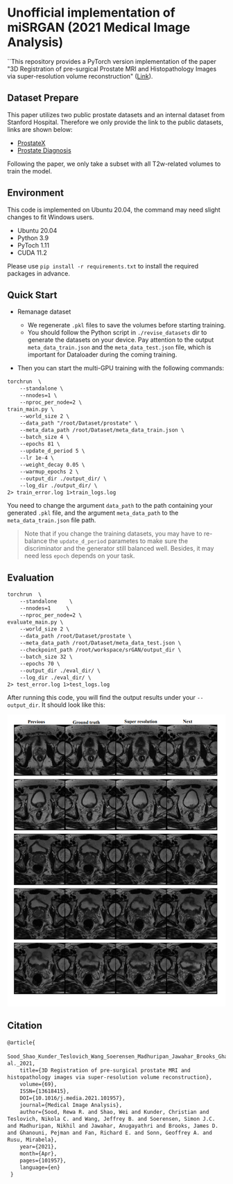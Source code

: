 # Unofficial implementation of miSRGAN (2021 Medical Image Analysis)

``This repository provides a PyTorch version implementation of the paper "3D Registration of pre-surgical Prostate MRI and Histopathology Images via super-resolution volume reconstruction" ([Link](https://www.sciencedirect.com/science/article/pii/S1361841521000037)).

## Dataset Prepare
This paper utilizes two public prostate datasets and an internal dataset from Stanford Hospital. Therefore we only provide the link to the public datasets, links are shown below:

- [ProstateX](https://wiki.cancerimagingarchive.net/pages/viewpage.action?pageId=23691656#23691656860763166b154d3b8294e6ff0c206fa5)
- [Prostate Diagnosis](https://wiki.cancerimagingarchive.net/display/Public/PROSTATE-DIAGNOSIS#327725498004a7544e04a10a36cf7ed85def9d0)

Following the paper, we only take a subset with all T2w-related volumes to train the model.

## Environment
This code is implemented on Ubuntu 20.04, the command may need slight changes to fit Windows users.

- Ubuntu 20.04
- Python 3.9
- PyToch 1.11
- CUDA 11.2

Please use `pip install -r requirements.txt` to install the required packages in advance.

## Quick Start
- Remanage dataset
  - We regenerate `.pkl` files to save the volumes before starting training.
  - You should follow the Python script in `./revise_datasets` dir to generate the datasets on your device.  Pay attention to the output `meta_data_train.json` and the `meta_data_test.json` file, which is important for Dataloader during the coming training.

- Then you can start the multi-GPU training with the following commands:
  
```
torchrun  \
    --standalone \
    --nnodes=1 \
    --nproc_per_node=2 \
train_main.py \
    --world_size 2 \
    --data_path "/root/Dataset/prostate" \
    --meta_data_path /root/Dataset/meta_data_train.json \
    --batch_size 4 \
    --epochs 81 \
    --update_d_period 5 \
    --lr 1e-4 \
    --weight_decay 0.05 \
    --warmup_epochs 2 \
    --output_dir ./output_dir/ \
    --log_dir ./output_dir/ \
2> train_error.log 1>train_logs.log
```

You need to change the argument `data_path` to the path containing your generated `.pkl` file, and the argument `meta_data_path` to the `meta_data_train.json` file path.

> Note that if you change the training datasets, you may have to re-balance the `update_d_period` parametes to make sure the discriminator and the generator still balanced well. Besides, it may need less `epoch` depends on your task.

## Evaluation
```
torchrun  \
    --standalone    \
    --nnodes=1     \
    --nproc_per_node=2 \
evaluate_main.py \
    --world_size 2 \
    --data_path /root/Dataset/prostate \
    --meta_data_path /root/Dataset/meta_data_test.json \
    --checkpoint_path /root/workspace/srGAN/output_dir \
    --batch_size 32 \
    --epochs 70 \
    --output_dir ./eval_dir/ \
    --log_dir ./eval_dir/ \
2> test_error.log 1>test_logs.log
```

After running this code, you will find the output results under your `--output_dir`. It should look like this:

![](images/test_results.png)


## Citation
```
@article{
    Sood_Shao_Kunder_Teslovich_Wang_Soerensen_Madhuripan_Jawahar_Brooks_Ghanouni_et al._2021, 
    title={3D Registration of pre-surgical prostate MRI and histopathology images via super-resolution volume reconstruction}, 
    volume={69}, 
    ISSN={13618415}, 
    DOI={10.1016/j.media.2021.101957}, 
    journal={Medical Image Analysis}, 
    author={Sood, Rewa R. and Shao, Wei and Kunder, Christian and Teslovich, Nikola C. and Wang, Jeffrey B. and Soerensen, Simon J.C. and Madhuripan, Nikhil and Jawahar, Anugayathri and Brooks, James D. and Ghanouni, Pejman and Fan, Richard E. and Sonn, Geoffrey A. and Rusu, Mirabela}, 
    year={2021}, 
    month={Apr}, 
    pages={101957}, 
    language={en} 
 }
```

